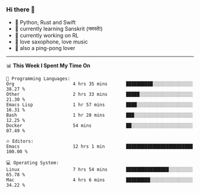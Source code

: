 ### Hi there 👋

- 📙 Python, Rust and Swift
- 🌱 currently learning Sanskrit (नमस्ते!)
- 🔭 currently working on RL
- 🎷 love saxophone, love music
- 🏓 also a ping-pong lover

<!--
**ZiqinGong/ZiqinGong** is a ✨ _special_ ✨ repository because its `README.md` (this file) appears on your GitHub profile.

Here are some ideas to get you started:

- 🔭 I’m currently working on ...
- 🌱 I’m currently learning ...
- 👯 I’m looking to collaborate on ...
- 🤔 I’m looking for help with ...
- 💬 Ask me about ...
- 📫 gongzq0301@sjtu.edu.cn
- 😄 Pronouns: ...
- ⚡ Fun fact: ...
-->

---

<!--START_SECTION:waka-->
📊 **This Week I Spent My Time On** 

```text
💬 Programming Languages: 
Org                      4 hrs 35 mins       ██████████░░░░░░░░░░░░░░░   38.27 % 
Other                    2 hrs 33 mins       █████░░░░░░░░░░░░░░░░░░░░   21.30 % 
Emacs Lisp               1 hr 57 mins        ████░░░░░░░░░░░░░░░░░░░░░   16.31 % 
Bash                     1 hr 28 mins        ███░░░░░░░░░░░░░░░░░░░░░░   12.25 % 
Docker                   54 mins             ██░░░░░░░░░░░░░░░░░░░░░░░   07.49 % 

🔥 Editors: 
Emacs                    12 hrs 1 min        █████████████████████████   100.00 % 

💻 Operating System: 
Linux                    7 hrs 54 mins       ████████████████░░░░░░░░░   65.78 % 
Mac                      4 hrs 6 mins        █████████░░░░░░░░░░░░░░░░   34.22 % 
```


<!--END_SECTION:waka-->
